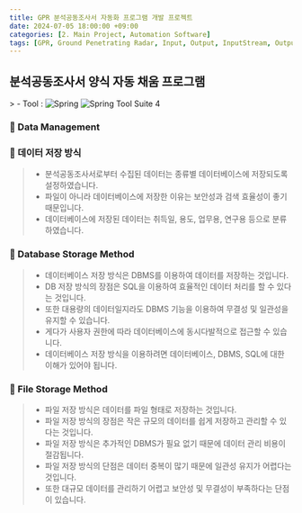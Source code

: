 ```yaml
---
title: GPR 분석공동조사서 자동화 프로그램 개발 프로젝트
date: 2024-07-05 18:00:00 +09:00
categories: [2. Main Project, Automation Software]
tags: [GPR, Ground Penetrating Radar, Input, Output, InputStream, OutputStream, File, File Processing, Image Processing, Automation Software, Automation Program, Data Storage Method, Data Storage, Data Stream]
---
```


<!-- 2024-06-29 글 작성 시작; 2099-01-01 페이지 호출 완료 -->
<h2>분석공동조사서 양식 자동 채움 프로그램</h2>
> - Tool :  
<img alt="Spring" src="https://img.shields.io/badge/-Spring-6DB33F?style=flat-square&logo=spring&logoColor=white" />
<img alt="Spring Tool Suite 4" src="https://img.shields.io/badge/-Spring%20Tool%20Suite%204-6DB33F?style=flat-square&logo=eclipse&logoColor=white" />

<br>

### 🔔 Data Management
### 📌 데이터 저장 방식
> - 분석공동조사서로부터 수집된 데이터는 종류별 데이터베이스에 저장되도록 설정하였습니다.
> - 파일이 아니라 데이터베이스에 저장한 이유는 보안성과 검색 효율성이 좋기 때문입니다.
> - 데이터베이스에 저장된 데이터는 취득일, 용도, 업무용, 연구용 등으로 분류하였습니다.

### 📌 Database Storage Method
> - 데이터베이스 저장 방식은 DBMS를 이용하여 데이터를 저장하는 것입니다.
> - DB 저장 방식의 장점은 SQL을 이용하여 효율적인 데이터 처리를 할 수 있다는 것입니다.
> - 또한 대용량의 데이터일지라도 DBMS 기능을 이용하여 무결성 및 일관성을 유지할 수 있습니다.
> - 게다가 사용자 권한에 따라 데이터베이스에 동시다발적으로 접근할 수 있습니다.
> - 데이터베이스 저장 방식을 이용하려면 데이터베이스, DBMS, SQL에 대한 이해가 있어야 됩니다.

### 📌 File Storage Method
> - 파일 저장 방식은 데이터를 파일 형태로 저장하는 것입니다.
> - 파일 저장 방식의 장점은 작은 규모의 데이터를 쉽게 저장하고 관리할 수 있다는 것입니다.
> - 파일 저장 방식은 추가적인 DBMS가 필요 없기 때문에 데이터 관리 비용이 절감됩니다.
> - 파일 저장 방식의 단점은 데이터 중복이 많기 때문에 일관성 유지가 어렵다는 것입니다.
> - 또한 대규모 데이터를 관리하기 어렵고 보안성 및 무결성이 부족하다는 단점이 있습니다.

<br>
<br>
<br>
